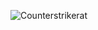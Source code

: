 ![Counterstrikerat](https://github.com/yuankong666/Ultimate-RAT-Collection/assets/128066597/e8558232-69ae-4f6d-ab1f-66d8e6879bba)

